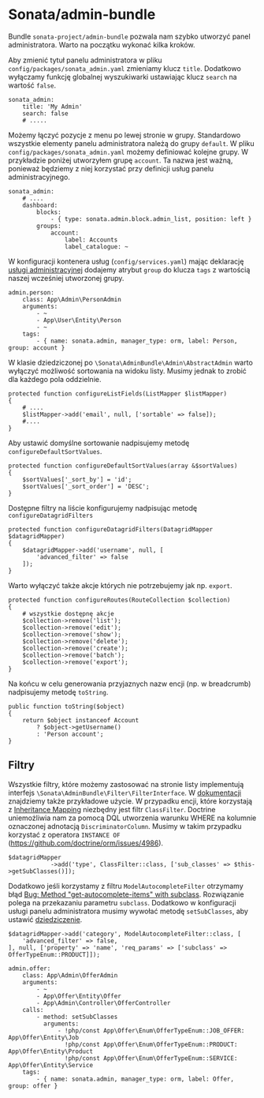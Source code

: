 # Sonata/admin-bundle

Bundle `sonata-project/admin-bundle` pozwala nam szybko utworzyć panel administratora. Warto na początku wykonać kilka kroków.

Aby zmienić tytuł panelu administratora w pliku `config/packages/sonata_admin.yaml` zmieniamy klucz `title`. Dodatkowo wyłączamy funkcję globalnej wyszukiwarki ustawiając klucz `search` na wartość `false`.
```
sonata_admin:
    title: 'My Admin'
    search: false
    # .....
```

Możemy łączyć pozycje z menu po lewej stronie w grupy. Standardowo wszystkie elementy panelu administratora należą do grupy `default`. W pliku `config/packages/sonata_admin.yaml` możemy definiować kolejne grupy. W przykładzie poniżej utworzyłem grupę `account`. Ta nazwa jest ważną, ponieważ będziemy z niej korzystać przy definicji usług panelu administracyjnego.

```
sonata_admin:
    # ....
    dashboard:
        blocks:
            - { type: sonata.admin.block.admin_list, position: left }
        groups:
            account:
                label: Accounts
                label_catalogue: ~
```

W konfiguracji kontenera usług (`config/services.yaml`) mając deklarację [usługi administracyjnej](https://symfony.com/doc/current/bundles/SonataAdminBundle/getting_started/creating_an_admin.html#step-3-register-the-admin-class) dodajemy atrybut `group` do klucza `tags` z wartością naszej wcześniej utworzonej grupy.

```
admin.person:
    class: App\Admin\PersonAdmin
    arguments:
        - ~
        - App\User\Entity\Person
        - ~
    tags:
        - { name: sonata.admin, manager_type: orm, label: Person, group: account }
```

W klasie dziedziczonej po `\Sonata\AdminBundle\Admin\AbstractAdmin` warto wyłączyć możliwość sortowania na widoku listy. Musimy jednak to zrobić dla każdego pola oddzielnie.

```
protected function configureListFields(ListMapper $listMapper)
{
    # ....
    $listMapper->add('email', null, ['sortable' => false]);
    #....
}
```

Aby ustawić domyślne sortowanie nadpisujemy metodę `configureDefaultSortValues`.

```
protected function configureDefaultSortValues(array &$sortValues)
{
    $sortValues['_sort_by'] = 'id';
    $sortValues['_sort_order'] = 'DESC';
}
```

Dostępne filtry na liście konfigurujemy nadpisując metodę `configureDatagridFilters`
```
protected function configureDatagridFilters(DatagridMapper $datagridMapper)
{
    $datagridMapper->add('username', null, [
        'advanced_filter' => false
    ]);
}
```

Warto wyłączyć także akcje których nie potrzebujemy jak np. `export`.
```
protected function configureRoutes(RouteCollection $collection)
{
    # wszystkie dostępnę akcje
    $collection->remove('list');
    $collection->remove('edit');
    $collection->remove('show');
    $collection->remove('delete');
    $collection->remove('create');
    $collection->remove('batch');
    $collection->remove('export');
}
```

Na końcu w celu generowania przyjaznych nazw encji (np. w breadcrumb) nadpisujemy metodę `toString`.
```
public function toString($object)
{
    return $object instanceof Account
        ? $object->getUsername()
        : 'Person account';
}
```

## Filtry

Wszystkie filtry, które możemy zastosować na stronie listy implementują interfejs `\Sonata\AdminBundle\Filter\FilterInterface`. W [dokumentacji](https://sonata-project.org/bundles/doctrine-orm-admin/master/doc/reference/filter_field_definition.html) znajdziemy także przykładowe użycie.
W przypadku encji, które korzystają z [Inheritance Mapping](https://www.doctrine-project.org/projects/doctrine-orm/en/2.8/reference/inheritance-mapping.html) niezbędny jest filtr `ClassFilter`. Doctrine uniemożliwia nam za pomocą DQL utworzenia warunku WHERE na kolumnie oznaczonej adnotacją `DiscriminatorColumn`. Musimy w takim przypadku korzystać z operatora `INSTANCE OF` (https://github.com/doctrine/orm/issues/4986).

```
$datagridMapper
            ->add('type', ClassFilter::class, ['sub_classes' => $this->getSubClasses()]);
```

Dodatkowo jeśli korzystamy z filtru `ModelAutocompleteFilter` otrzymamy błąd [Bug: Method "get-autocomplete-items" with subclass](https://github.com/sonata-project/SonataAdminBundle/issues/3428).
Rozwiązanie polega na przekazaniu parametru `subclass`. Dodatkowo w konfiguracji usługi panelu administratora musimy wywołać metodę `setSubClasses`, aby ustawić [dziedziczenie](https://symfony.com/doc/current/bundles/SonataAdminBundle/reference/advanced_configuration.html#inherited-classes).

```
$datagridMapper->add('category', ModelAutocompleteFilter::class, [
    'advanced_filter' => false,
], null, ['property' => 'name', 'req_params' => ['subclass' => OfferTypeEnum::PRODUCT]]);
```

```
admin.offer:
    class: App\Admin\OfferAdmin
    arguments:
        - ~
        - App\Offer\Entity\Offer
        - App\Admin\Controller\OfferController
    calls:
        - method: setSubClasses
          arguments:
              - !php/const App\Offer\Enum\OfferTypeEnum::JOB_OFFER: App\Offer\Entity\Job
                !php/const App\Offer\Enum\OfferTypeEnum::PRODUCT: App\Offer\Entity\Product
                !php/const App\Offer\Enum\OfferTypeEnum::SERVICE: App\Offer\Entity\Service
    tags:
        - { name: sonata.admin, manager_type: orm, label: Offer, group: offer }

```

